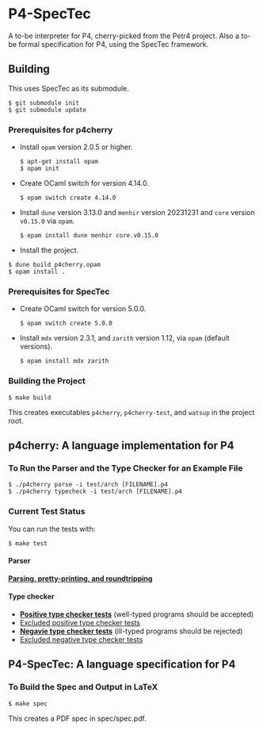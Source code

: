 # P4-SpecTec

A to-be interpreter for P4, cherry-picked from the Petr4 project.
Also a to-be formal specification for P4, using the SpecTec framework.

## Building

This uses SpecTec as its submodule.

```shell
$ git submodule init
$ git submodule update
```

### Prerequisites for p4cherry

* Install `opam` version 2.0.5 or higher.
  ```shell
  $ apt-get install opam
  $ opam init
  ```

* Create OCaml switch for version 4.14.0.
  ```shell
  $ opam switch create 4.14.0
  ```
  
* Install `dune` version 3.13.0 and `menhir` version 20231231 and `core` version `v0.15.0` via `opam`.
  ```shell
  $ opam install dune menhir core.v0.15.0
  ```

* Install the project.

```shell
$ dune build p4cherry.opam 
$ opam install .
```

### Prerequisites for SpecTec

* Create OCaml switch for version 5.0.0.
  ```shell
  $ opam switch create 5.0.0
  ```
  
* Install `mdx` version 2.3.1, and `zarith` version 1.12, via `opam` (default versions).
  ```shell
  $ opam install mdx zarith
  ```

### Building the Project

```shell
$ make build
```

This creates executables `p4cherry`, `p4cherry-test`, and `watsup` in the project root.

## p4cherry: A language implementation for P4

### To Run the Parser and the Type Checker for an Example File

```shell
$ ./p4cherry parse -i test/arch [FILENAME].p4
$ ./p4cherry typecheck -i test/arch [FILENAME].p4
```

### Current Test Status

You can run the tests with:

```shell
$ make test
```

#### Parser

**[Parsing, pretty-printing, and roundtripping](p4/status/parser.log)**

#### Type checker
* **[Positive type checker tests](p4/status/typecheck-pos.log)** (well-typed programs should be accepted)
* [Excluded positive type checker tests](p4/status/typecheck-pos-excluded.log)
* **[Negavie type checker tests](p4/status/typecheck-neg.log)** (ill-typed programs should be rejected)
* [Excluded negative type checker tests](p4/status/typecheck-neg-excluded.log)

## P4-SpecTec: A language specification for P4

### To Build the Spec and Output in LaTeX

```shell
$ make spec
```

This creates a PDF spec in spec/spec.pdf.
